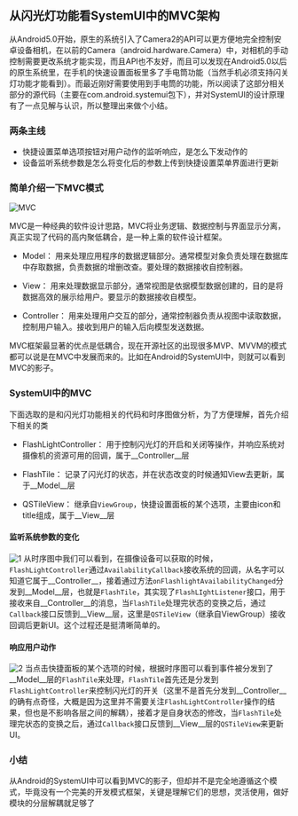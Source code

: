 ## 从闪光灯功能看SystemUI中的MVC架构

从Android5.0开始，原生的系统引入了Camera2的API可以更方便地完全控制安卓设备相机，在以前的Camera（android.hardware.Camera）中，对相机的手动控制需要更改系统才能实现，而且API也不友好，而且可以发现在Android5.0以后的原生系统里，在手机的快速设置面板里多了手电筒功能（当然手机必须支持闪关灯功能才能看到）。而最近刚好需要使用到手电筒的功能，所以阅读了这部分相关部分的源代码（主要在com.android.systemui包下），并对SystemUI的设计原理有了一点见解与认识，所以整理出来做个小结。

### 两条主线
* 快捷设置菜单选项按钮对用户动作的监听响应，是怎么下发动作的
* 设备监听系统参数是怎么将变化后的参数上传到快捷设置菜单界面进行更新

### 简单介绍一下MVC模式
![MVC](C:/Users/Administrator/Desktop/study/android/FlashLight/img/mvc.jpg)

MVC是一种经典的软件设计思路，MVC将业务逻辑、数据控制与界面显示分离，真正实现了代码的高内聚低耦合，是一种上乘的软件设计框架。

* Model：
用来处理应用程序的数据逻辑部分。通常模型对象负责处理在数据库中存取数据，负责数据的增删改查。要处理的数据接收自控制器。

* View：
用来处理数据显示部分，通常视图是依据模型数据创建的，目的是将数据高效的展示给用户。要显示的数据接收自模型。

* Controller：
用来处理用户交互的部分，通常控制器负责从视图中读取数据，控制用户输入。接收到用户的输入后向模型发送数据。

MVC框架最显著的优点是低耦合，现在开源社区的出现很多MVP、MVVM的模式都可以说是在MVC中发展而来的。比如在Android的SystemUI中，则就可以看到MVC的影子。

### SystemUI中的MVC
下面选取的是和闪光灯功能相关的代码和时序图做分析，为了方便理解，首先介绍下相关的类
* FlashLightController：
用于控制闪光灯的开启和关闭等操作，并响应系统对摄像机的资源可用的回调，属于__Controller__层

* FlashTile：
记录了闪光灯的状态，并在状态改变的时候通知View去更新，属于__Model__层

* QSTileView：
继承自`ViewGroup`，快捷设置面板的某个选项，主要由icon和title组成，属于__View__层

#### 监听系统参数的变化
![1](C:/Users/Administrator/Desktop/study/android/FlashLight/img/FlashLight/响应闪光灯状态的变更.png)
从时序图中我们可以看到，在摄像设备可以获取的时候，`FlashLightController`通过`AvailabilityCallback`接收系统的回调，从名字可以知道它属于__Controller__，接着通过方法`onFlashlightAvailabilityChanged`分发到__Model__层，也就是`FlashTile`，其实现了`FlashLIghtListener`接口，用于接收来自__Controller__的消息，当`FlashTile`处理完状态的变换之后，通过`Callback`接口反馈到__View__层，这里是`QSTileView`（继承自ViewGroup）接收回调后更新UI。这个过程还是挺清晰简单的。

#### 响应用户动作
![2](C:/Users/Administrator/Desktop/study/android/FlashLight/img/FlashLight/响应点击事件流程.png)
当点击快捷面板的某个选项的时候，根据时序图可以看到事件被分发到了__Model__层的`FlashTile`来处理，`FlashTile`首先还是分发到`FlashLightController`来控制闪光灯的开关（这里不是首先分发到__Controller__的确有点奇怪，大概是因为这里并不需要关注`FlashLightController`操作的结果，但也是不影响各层之间的解耦），接着才是自身状态的修改，当`FlashTile`处理完状态的变换之后，通过`Callback`接口反馈到__View__层的`QSTileView`来更新UI。

### 小结
从Android的SystemUI中可以看到MVC的影子，但却并不是完全地遵循这个模式，毕竟没有一个完美的开发模式框架，关键是理解它们的思想，灵活使用，做好模块的分层解耦就足够了
